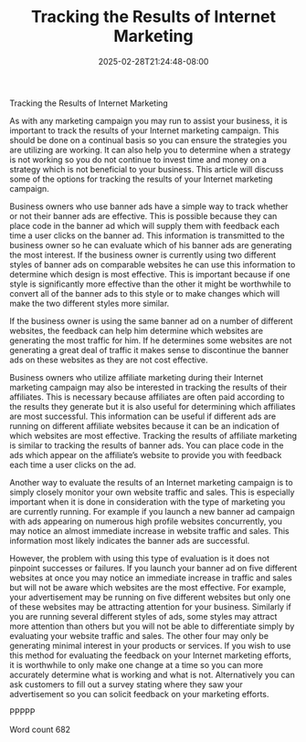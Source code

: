 ﻿---
title: "Tracking the Results of Internet Marketing"
date: 2025-02-28T21:24:48-08:00
description: "Text Tips for Web Success"
featured_image: "/images/Text.jpg"
tags: ["Text"]
---

Tracking the Results of Internet Marketing

As with any marketing campaign you may run to assist your business, it is important to track the results of your Internet marketing campaign. This should be done on a continual basis so you can ensure the strategies you are utilizing are working. It can also help you to determine when a strategy is not working so you do not continue to invest time and money on a strategy which is not beneficial to your business. This article will discuss some of the options for tracking the results of your Internet marketing campaign.

Business owners who use banner ads have a simple way to track whether or not their banner ads are effective. This is possible because they can place code in the banner ad which will supply them with feedback each time a user clicks on the banner ad. This information is transmitted to the business owner so he can evaluate which of his banner ads are generating the most interest. If the business owner is currently using two different styles of banner ads on comparable websites he can use this information to determine which design is most effective. This is important because if one style is significantly more effective than the other it might be worthwhile to convert all of the banner ads to this style or to make changes which will make the two different styles more similar. 

If the business owner is using the same banner ad on a number of different websites, the feedback can help him determine which websites are generating the most traffic for him. If he determines some websites are not generating a great deal of traffic it makes sense to discontinue the banner ads on these websites as they are not cost effective. 

Business owners who utilize affiliate marketing during their Internet marketing campaign may also be interested in tracking the results of their affiliates. This is necessary because affiliates are often paid according to the results they generate but it is also useful for determining which affiliates are most successful. This information can be useful if different ads are running on different affiliate websites because it can be an indication of which websites are most effective. Tracking the results of affiliate marketing is similar to tracking the results of banner ads. You can place code in the ads which appear on the affiliate’s website to provide you with feedback each time a user clicks on the ad. 

Another way to evaluate the results of an Internet marketing campaign is to simply closely monitor your own website traffic and sales. This is especially important when it is done in consideration with the type of marketing you are currently running. For example if you launch a new banner ad campaign with ads appearing on numerous high profile websites concurrently, you may notice an almost immediate increase in website traffic and sales. This information most likely indicates the banner ads are successful. 

However, the problem with using this type of evaluation is it does not pinpoint successes or failures. If you launch your banner ad on five different websites at once you may notice an immediate increase in traffic and sales but will not be aware which websites are the most effective. For example, your advertisement may be running on five different websites but only one of these websites may be attracting attention for your business. Similarly if you are running several different styles of ads, some styles may attract more attention than others but you will not be able to differentiate simply by evaluating your website traffic and sales. The other four may only be generating minimal interest in your products or services. If you wish to use this method for evaluating the feedback on your Internet marketing efforts, it is worthwhile to only make one change at a time so you can more accurately determine what is working and what is not. Alternatively you can ask customers to fill out a survey stating where they saw your advertisement so you can solicit feedback on your marketing efforts. 

PPPPP

Word count 682

